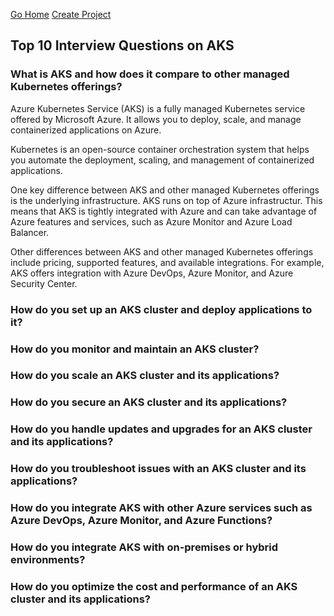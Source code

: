 <a href="http://djangoblogv2.azurewebsites.net" class="button big">Go Home</a>
<a href="#" class="button big">Create Project</a>

## Top 10 Interview Questions on AKS

  ### What is AKS and how does it compare to other managed Kubernetes offerings?
  Azure Kubernetes Service (AKS) is a fully managed Kubernetes service offered by Microsoft Azure. It allows you to deploy, scale, and manage containerized applications on Azure.

  Kubernetes is an open-source container orchestration system that helps you automate the deployment, scaling, and management of containerized applications.  

  One key difference between AKS and other managed Kubernetes offerings is the underlying infrastructure. AKS runs on top of Azure infrastructur. This means that AKS is tightly integrated with Azure and can take advantage of Azure features and services, such as Azure Monitor and Azure Load Balancer.

  Other differences between AKS and other managed Kubernetes offerings include pricing, supported features, and available integrations. For example, AKS offers integration with Azure DevOps, Azure Monitor, and Azure Security Center.

  ### How do you set up an AKS cluster and deploy applications to it?
  ### How do you monitor and maintain an AKS cluster?
  ### How do you scale an AKS cluster and its applications?
  ### How do you secure an AKS cluster and its applications?
  ### How do you handle updates and upgrades for an AKS cluster and its applications?
  ### How do you troubleshoot issues with an AKS cluster and its applications?
  ### How do you integrate AKS with other Azure services such as Azure DevOps, Azure Monitor, and Azure Functions?
  ### How do you integrate AKS with on-premises or hybrid environments?
  ### How do you optimize the cost and performance of an AKS cluster and its applications?
